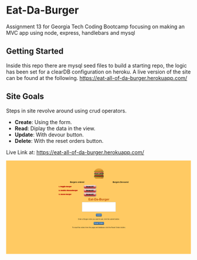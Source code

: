 # Eat-Da-Burger

Assignment 13 for Georgia Tech Coding Bootcamp focusing on making an MVC app using node, express, handlebars and mysql

## Getting Started
Inside this repo there are mysql seed files to build a starting repo, the logic has been set for a clearDB configuration on heroku.
A live version of the site can be found at the following. https://eat-all-of-da-burger.herokuapp.com/

## Site Goals

Steps in site revolve around using  crud operators.

* <b>Create</b>: Using the form. <br />
* <b>Read</b>: Diplay the data in the view. <br />
* <b>Update</b>: With devour button. <br />
* <b>Delete</b>: With the reset orders button.

Live Link at: https://eat-all-of-da-burger.herokuapp.com/

![markdown-image](public/assets/images/markdown-preview-image.png)